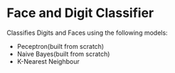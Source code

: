 # Face and Digit Classifier

Classifies Digits and Faces using the following models: 
 - Peceptron(built from scratch)
 - Naive Bayes(built from scratch)
 - K-Nearest Neighbour
